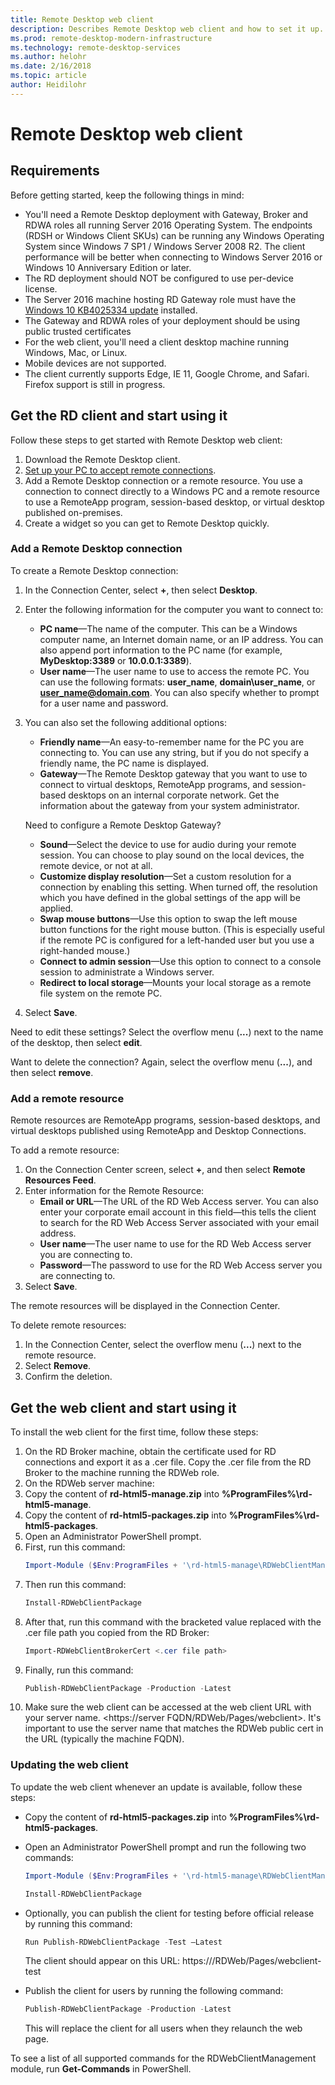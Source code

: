 ```yaml
---
title: Remote Desktop web client
description: Describes Remote Desktop web client and how to set it up.
ms.prod: remote-desktop-modern-infrastructure
ms.technology: remote-desktop-services
ms.author: helohr
ms.date: 2/16/2018
ms.topic: article
author: Heidilohr
---
```

# Remote Desktop web client

## Requirements

Before getting started, keep the following things in mind:

* You'll need a Remote Desktop deployment with Gateway, Broker and RDWA roles all running Server 2016 Operating System. The endpoints (RDSH or Windows Client SKUs) can be running any Windows Operating System since Windows 7 SP1 / Windows Server 2008 R2. The client performance will be better when connecting to Windows Server 2016 or Windows 10 Anniversary Edition or later.
* The RD deployment should NOT be configured to use per-device license.
* The Server 2016 machine hosting RD Gateway role must have the [Windows 10 KB4025334 update](https://support.microsoft.com/en-us/help/4025334/windows-10-update-kb4025334) installed.
* The Gateway and RDWA roles of your deployment should be using public trusted certificates
* For the web client, you'll need a client desktop machine running Windows, Mac, or Linux.
* Mobile devices are not supported.
* The client currently supports Edge, IE 11, Google Chrome, and Safari. Firefox support is still in progress.

## Get the RD client and start using it

Follow these steps to get started with Remote Desktop web client:

1. Download the Remote Desktop client.
2. [Set up your PC to accept remote connections](remote-desktop-allow-access.md).
3. Add a Remote Desktop connection or a remote resource. You use a connection to connect directly to a Windows PC and a remote resource to use a RemoteApp program, session-based desktop, or virtual desktop published on-premises.
4. Create a widget so you can get to Remote Desktop quickly.

### Add a Remote Desktop connection

To create a Remote Desktop connection:

1. In the Connection Center, select **+**, then select **Desktop**.
2. Enter the following information for the computer you want to connect to:
    * **PC name**—The name of the computer. This can be a Windows computer name, an Internet domain name, or an IP address. You can also append port information to the PC name (for example, **MyDesktop:3389** or **10.0.0.1:3389**).
    * **User name**—The user name to use to access the remote PC. You can use the following formats: **user_name**, **domain\user_name**, or **user_name@domain.com**. You can also specify whether to prompt for a user name and password.
3. You can also set the following additional options:
    * **Friendly name**—An easy-to-remember name for the PC you are connecting to. You can use any string, but if you do not specify a friendly name, the PC name is displayed.
    * **Gateway**—The Remote Desktop gateway that you want to use to connect to virtual desktops, RemoteApp programs, and session-based desktops on an internal corporate network. Get the information about the gateway from your system administrator.

    Need to configure a Remote Desktop Gateway?

    * **Sound**—Select the device to use for audio during your remote session. You can choose to play sound on the local devices, the remote device, or not at all.
    * **Customize display resolution**—Set a custom resolution for a connection by enabling this setting. When turned off, the resolution which you have defined in the global settings of the app will be applied.
    * **Swap mouse buttons**—Use this option to swap the left mouse button functions for the right mouse button. (This is especially useful if the remote PC is configured for a left-handed user but you use a right-handed mouse.)
    * **Connect to admin session**—Use this option to connect to a console session to administrate a Windows server.
    * **Redirect to local storage**—Mounts your local storage as a remote file system on the remote PC.
4. Select **Save**.

Need to edit these settings? Select the overflow menu (**...**) next to the name of the desktop, then select **edit**.

Want to delete the connection? Again, select the overflow menu (**...**), and then select **remove**.

### Add a remote resource

Remote resources are RemoteApp programs, session-based desktops, and virtual desktops published using RemoteApp and Desktop Connections.

To add a remote resource:

1. On the Connection Center screen, select **+**, and then select **Remote Resources Feed**.
2. Enter information for the Remote Resource:
   * **Email or URL**—The URL of the RD Web Access server. You can also enter your corporate email account in this field—this tells the client to search for the RD Web Access Server associated with your email address.
   * **User name**—The user name to use for the RD Web Access server you are connecting to.
   * **Password**—The password to use for the RD Web Access server you are connecting to.
3. Select **Save**.

The remote resources will be displayed in the Connection Center.

To delete remote resources:

1. In the Connection Center, select the overflow menu (**...**) next to the remote resource.
2. Select **Remove**.
3. Confirm the deletion.

## Get the web client and start using it

To install the web client for the first time, follow these steps:

1. On the RD Broker machine, obtain the certificate used for RD connections and export it as a .cer file. Copy the .cer file from the RD Broker to the machine running the RDWeb role.
1. On the RDWeb server machine:
1. Copy the content of **rd-html5-manage.zip** into **%ProgramFiles%\rd-html5-manage**.
1. Copy the content of **rd-html5-packages.zip** into **%ProgramFiles%\rd-html5-packages**.
1. Open an Administrator PowerShell prompt.
1. First, run this command:
    ```PowerShell
    Import-Module ($Env:ProgramFiles + '\rd-html5-manage\RDWebClientManagement')
    ```
1. Then run this command:
    ```PowerShell
    Install-RDWebClientPackage
    ```
1. After that, run this command with the bracketed value replaced with the .cer file path you copied from the RD Broker:
    ```PowerShell
    Import-RDWebClientBrokerCert <.cer file path>
    ```
1. Finally, run this command:
    ```PowerShell
    Publish-RDWebClientPackage -Production -Latest
    ```
1. Make sure the web client can be accessed at the web client URL with your server name. <https://server FQDN/RDWeb/Pages/webclient>. It's important to use the server name that matches the RDWeb public cert in the URL (typically the machine FQDN).

### Updating the web client

To update the web client whenever an update is available, follow these steps:

* Copy the content of **rd-html5-packages.zip** into **%ProgramFiles%\rd-html5-packages**.
* Open an Administrator PowerShell prompt and run the following two commands:
    ```PowerShell
    Import-Module ($Env:ProgramFiles + '\rd-html5-manage\RDWebClientManagement')
    ```

    ```PowerShell
    Install-RDWebClientPackage
    ```
* Optionally, you can publish the client for testing before official release by running this command:
    ```PowerShell
    Run Publish-RDWebClientPackage -Test –Latest
    ```
    The client should appear on this URL: https://<server FQDN>/RDWeb/Pages/webclient-test
* Publish the client for users by running the following command:
    ```PowerShell
    Publish-RDWebClientPackage -Production -Latest
    ```
    This will replace the client for all users when they relaunch the web page.

To see a list of all supported commands for the RDWebClientManagement module, run **Get-Commands** in PowerShell.